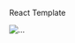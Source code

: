 React Template

![...](https://4.downloader.disk.yandex.by/disk/6bd6114a49a1b91255548ca1d4787b0d502a882e56e5353346ae387619ec02d4/5b4cf02d/F1qGYNBloOSmx9exaDyAJaen26E89F0bNsVPgFXh-Wc6uRFbyRIbG7FEPzG_OO9Yh4LnyLJtm3uLywfg8RaRfA%3D%3D?uid=502942489&filename=cover_en.jpg&disposition=inline&hash=&limit=0&content_type=image%2Fjpeg&fsize=276492&hid=e84f6727c4d6c424e39d679bedde5e1d&media_type=image&tknv=v2&etag=1a745eee8ff0d4d4acc199f598ce188c)
